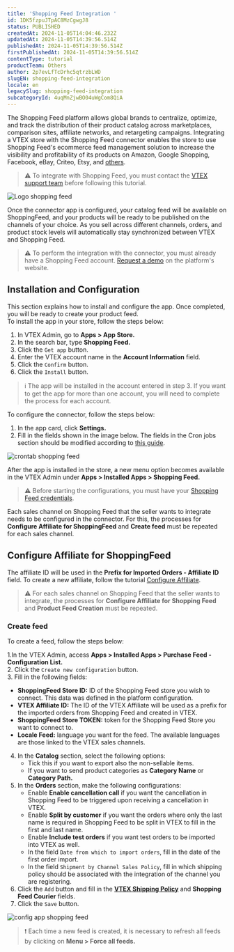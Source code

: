 ```yaml
---
title: 'Shopping Feed Integration '
id: 1DK5fzpuJTpAC8MzCgwgJ8
status: PUBLISHED
createdAt: 2024-11-05T14:04:46.232Z
updatedAt: 2024-11-05T14:39:56.514Z
publishedAt: 2024-11-05T14:39:56.514Z
firstPublishedAt: 2024-11-05T14:39:56.514Z
contentType: tutorial
productTeam: Others
author: 2p7evLfTcDrhc5qtrzbLWD
slugEN: shopping-feed-integration
locale: en
legacySlug: shopping-feed-integration
subcategoryId: 4uqMnZjwBO04uWgCom8QiA
---
```


The Shopping Feed platform allows global brands to centralize, optimize, and track the distribution of their product catalog across marketplaces, comparison sites, affiliate networks, and retargeting campaigns. Integrating a VTEX store with the Shopping Feed connector enables the store to use Shopping Feed's ecommerce feed management solution to increase the visibility and profitability of its products on Amazon, Google Shopping, Facebook, eBay, Criteo, Etsy, and [others](https://shoppingfeed.com/en/channels).  

>⚠️ To integrate with Shopping Feed, you must contact the [VTEX support team](https://help.vtex.com/support?/cultureInfo=en) before following this tutorial.  

![Logo shopping feed](https://images.ctfassets.net/alneenqid6w5/0aaChaSgJGB0XLwNrKhi0/0b21f61eee1d8e50002864d8191081e8/logo-shoppingfeed.png)

Once the connector app is configured, your catalog feed will be available on ShoppingFeed, and your products will be ready to be published on the channels of your choice. As you sell across different channels, orders, and product stock levels will automatically stay synchronized between VTEX and Shopping Feed.   

>⚠️ To perform the integration with the connector, you must already have a Shopping Feed account. [Request a demo](https://content.shoppingfeed.com/request-a-demo) on the platform's website.  

## Installation and Configuration 

This section explains how to install and configure the app. Once completed, you will be ready to create your product feed.  
To install the app in your store, follow the steps below:

1. In VTEX Admin, go to **Apps > App Store.**  
2. In the search bar, type **Shopping Feed.**   
3. Click the `Get app` button.   
4. Enter the VTEX account name in the **Account Information** field.   
5. Click the `Confirm` button.    
6. Click the `Install` button.    

>ℹ️ The app will be installed in the account entered in step 3. If you want to get the app for more than one account, you will need to complete the process for each account.  

To configure the connector, follow the steps below:  

1. In the app card, click **Settings.**   
2. Fill in the fields shown in the image below. The fields in the Cron jobs section should be modified according to [this guide](https://crontab.guru/).  

![crontab shopping feed](//images.ctfassets.net/alneenqid6w5/TbqmKmvkaJQvZUp4M8ZOI/7e9d4223acf8346aa4dc267c371cc39f/config-shoppingfeed.png)

After the app is installed in the store, a new menu option becomes available in the VTEX Admin under **Apps > Installed Apps > Shopping Feed.**  

>⚠️ Before starting the configurations, you must have your [Shopping Feed credentials](https://help.vtex.com/support?/cultureInfo=en).  

Each sales channel on Shopping Feed that the seller wants to integrate needs to be configured in the connector. For this, the processes for **Configure Affiliate for ShoppingFeed** and **Create feed** must be repeated for each sales channel.  

## Configure Affiliate for ShoppingFeed  

The affiliate ID will be used in the **Prefix for Imported Orders - Affiliate ID** field. To create a new affiliate, follow the tutorial [Configure Affiliate](https://help.vtex.com/en/tutorial/configuring-affiliates--tutorials_187#how-to-set-it-up).

>⚠️ For each sales channel on Shopping Feed that the seller wants to integrate, the processes for **Configure Affiliate for Shopping Feed** and **Product Feed Creation** must be repeated.  

### Create feed

To create a feed, follow the steps below:  

1.In the VTEX Admin, access **Apps > Installed Apps > Purchase Feed - Configuration List.**  
2. Click the `Create new configuration` button.   
3. Fill in the following fields:  
   - **ShoppingFeed Store ID:** ID of the Shopping Feed store you wish to connect. This data was defined in the platform configuration.  
   - **VTEX Affiliate ID:** The ID of the VTEX Affiliate will be used as a prefix for the imported orders from Shopping Feed and created in VTEX.   
   - **ShoppingFeed Store TOKEN:** token for the Shopping Feed Store you want to connect to.   
   - **Locale Feed:** language you want for the feed. The available languages are those linked to the VTEX sales channels.   
4. In the **Catalog** section, select the following options:  
   - Tick this if you want to export also the non-sellable items.   
   - If you want to send product categories as **Category Name** or **Category Path.**    
5. In the **Orders** section, make the following configurations:  
   - Enable **Enable cancellation call** if you want the cancellation in Shopping Feed to be triggered upon receiving a cancellation in VTEX.   
   - Enable **Split by customer** if you want the orders where only the last name is required in Shopping Feed to be split in VTEX to fill in the first and last name.  
   - Enable **Include test orders** if you want test orders to be imported into VTEX as well.  
   - In the field `Date from which to import orders`, fill in the date of the first order import.   
   - In the field `Shipment by Channel Sales Policy`, fill in which shipping policy should be associated with the integration of the channel you are registering.    
6. Click the `Add` button and fill in the **[VTEX Shipping Policy](https://help.vtex.com/en/tutorial/creating-a-shipping-policy--66rJO4LKBdyMJOH6Z3dsaT)** and **Shopping Feed Courier** fields.  
7. Click the `Save` button.  

![config app shopping feed](//images.ctfassets.net/alneenqid6w5/539UhKVd6ocYzcY9Of5TY2/a040ea221be3ce0fb4622db825167818/shopping_feed_config.png)

>❗ Each time a new feed is created, it is necessary to refresh all feeds by clicking on
> **<i class="fas fa-ellipsis-v" aria-hidden="true"></i>Menu > Force all feeds.**

